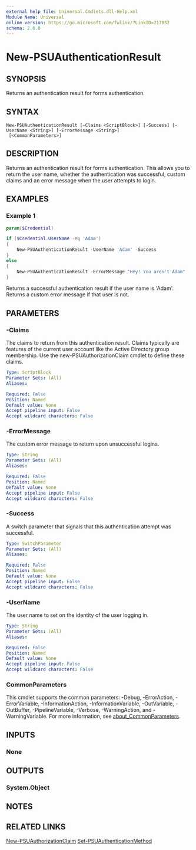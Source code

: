 ```yaml
---
external help file: Universal.Cmdlets.dll-Help.xml
Module Name: Universal
online version: https://go.microsoft.com/fwlink/?LinkID=217032
schema: 2.0.0
---
```


# New-PSUAuthenticationResult

## SYNOPSIS

Returns an authentication result for forms authentication. 

## SYNTAX

```
New-PSUAuthenticationResult [-Claims <ScriptBlock>] [-Success] [-UserName <String>] [-ErrorMessage <String>]
 [<CommonParameters>]
```

## DESCRIPTION

Returns an authentication result for forms authentication. This allows you to return the user name, whether the authentication was successful, custom claims and an error message when the user attempts to login. 

## EXAMPLES

### Example 1
```powershell
param($Credential)

if ($Credential.UserName -eq 'Adam')
{
    New-PSUAuthenticationResult -UserName 'Adam' -Success
}
else 
{
    New-PSUAuthenticationResult -ErrorMessage "Hey! You aren't Adam"
}

```

Returns a successful authentication result if the user name is 'Adam'. Returns a custom error message if that user is not. 

## PARAMETERS

### -Claims

The claims to return from this authentication result. Claims typically are features of the current user account like the Active Directory group membership. Use the new-PSUAuthorizationClaim cmdlet to define these claims. 

```yaml
Type: ScriptBlock
Parameter Sets: (All)
Aliases:

Required: False
Position: Named
Default value: None
Accept pipeline input: False
Accept wildcard characters: False
```

### -ErrorMessage

The custom error message to return upon unsuccessful logins. 

```yaml
Type: String
Parameter Sets: (All)
Aliases:

Required: False
Position: Named
Default value: None
Accept pipeline input: False
Accept wildcard characters: False
```

### -Success

A switch parameter that signals that this authentication attempt was successful. 

```yaml
Type: SwitchParameter
Parameter Sets: (All)
Aliases:

Required: False
Position: Named
Default value: None
Accept pipeline input: False
Accept wildcard characters: False
```

### -UserName

The user name to set on the identity of the user logging in. 

```yaml
Type: String
Parameter Sets: (All)
Aliases:

Required: False
Position: Named
Default value: None
Accept pipeline input: False
Accept wildcard characters: False
```

### CommonParameters
This cmdlet supports the common parameters: -Debug, -ErrorAction, -ErrorVariable, -InformationAction, -InformationVariable, -OutVariable, -OutBuffer, -PipelineVariable, -Verbose, -WarningAction, and -WarningVariable. For more information, see [about_CommonParameters](http://go.microsoft.com/fwlink/?LinkID=113216).

## INPUTS

### None

## OUTPUTS

### System.Object
## NOTES

## RELATED LINKS

[New-PSUAuthorizationClaim](New-PSUAuthorizationClaim.md)
[Set-PSUAuthenticationMethod](Set-PSUAuthenticationMethod.md)
